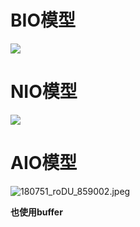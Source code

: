 # BIO模型

![](C:\Users\Administrator\Desktop\net\1563781553368.png)

# NIO模型

![](C:\Users\Administrator\Desktop\net\1563782342379.png)

# AIO模型

![180751_roDU_859002.jpeg](C:\Users\Administrator\Desktop\net\180751_roDU_859002.jpeg)

**也使用buffer**

